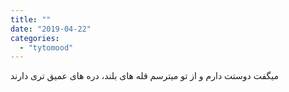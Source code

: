 ```yaml
---
title: ""
date: "2019-04-22"
categories: 
  - "tytomood"
---
```


میگفت دوستت دارم و از تو میترسم قله های بلند، دره های عمیق تری دارند
